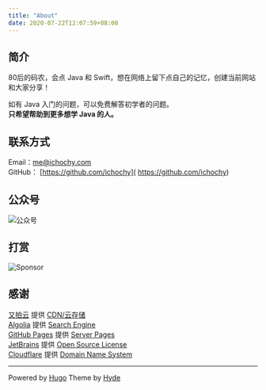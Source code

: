 ```yaml
---
title: "About"
date: 2020-07-22T12:07:59+08:00
---
```


## 简介  
80后的码农，会点 Java 和 Swift，想在网络上留下点自己的记忆，创建当前网站和大家分享！  

如有 Java 入门的问题，可以免费解答初学者的问题。  
**只希望帮助到更多想学 Java 的人。**

## 联系方式
Email：[me@ichochy.com](mailto:me@ichochy.com)  
GitHub： [https://github.com/ichochy]( https://github.com/ichochy)  

## 公众号    

![公众号](https://ichochy.com/wx.jpg)

## 打赏    

![Sponsor](https://ichochy.com/sponsor.jpg)

## 感谢  
[又拍云](https://console.upyun.com/register/?invite=r1z6aWlRt) 提供 [CDN/云存储](https://console.upyun.com/register/?invite=r1z6aWlRt)   
[Algolia](https://www.algolia.com) 提供 [Search Engine](https://www.algolia.com)  
[GitHub Pages](https://pages.github.com) 提供 [Server Pages](https://pages.github.com)  
[JetBrains](https://www.jetbrains.com) 提供 [Open Source License](https://www.jetbrains.com/shop/eform/opensource)  
[Cloudflare](https://dash.cloudflare.com]) 提供 [Domain Name System](https://dash.cloudflare.com)

---

Powered by [Hugo](https://gohugo.io) Theme by [Hyde](https://themes.gohugo.io/hyde/)
